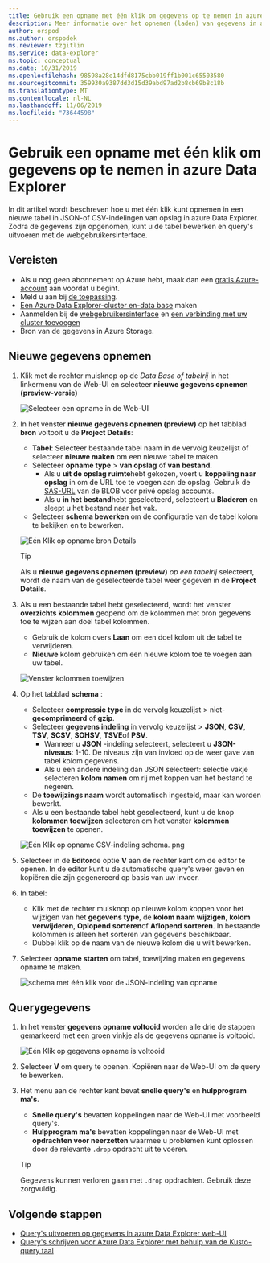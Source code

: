 ```yaml
---
title: Gebruik een opname met één klik om gegevens op te nemen in azure Data Explorer
description: Meer informatie over het opnemen (laden) van gegevens in azure Data Explorer met één klik op opname.
author: orspod
ms.author: orspodek
ms.reviewer: tzgitlin
ms.service: data-explorer
ms.topic: conceptual
ms.date: 10/31/2019
ms.openlocfilehash: 98598a28e14dfd8175cbb019ff1b001c65503580
ms.sourcegitcommit: 359930a9387dd3d15d39abd97ad2b8cb69b8c18b
ms.translationtype: MT
ms.contentlocale: nl-NL
ms.lasthandoff: 11/06/2019
ms.locfileid: "73644598"
---
```

# <a name="use-one-click-ingestion-to-ingest-data-into-azure-data-explorer"></a>Gebruik een opname met één klik om gegevens op te nemen in azure Data Explorer

In dit artikel wordt beschreven hoe u met één klik kunt opnemen in een nieuwe tabel in JSON-of CSV-indelingen van opslag in azure Data Explorer. Zodra de gegevens zijn opgenomen, kunt u de tabel bewerken en query's uitvoeren met de webgebruikersinterface.

## <a name="prerequisites"></a>Vereisten

* Als u nog geen abonnement op Azure hebt, maak dan een [gratis Azure-account](https://azure.microsoft.com/free/) aan voordat u begint.
* Meld u aan bij [de toepassing](https://dataexplorer.azure.com/).
* [Een Azure Data Explorer-cluster en-data base](create-cluster-database-portal.md) maken
* Aanmelden bij de [webgebruikersinterface](https://dataexplorer.azure.com/) en [een verbinding met uw cluster toevoegen](/azure/data-explorer/web-query-data#add-clusters)
* Bron van de gegevens in Azure Storage.

## <a name="ingest-new-data"></a>Nieuwe gegevens opnemen

1. Klik met de rechter muisknop op de *Data Base* *of tabelrij* in het linkermenu van de Web-UI en selecteer **nieuwe gegevens opnemen (preview-versie)**

    ![Selecteer een opname in de Web-UI](media/ingest-data-one-click/one-click-ingestion-in-webui.png)   
 
1. In het venster **nieuwe gegevens opnemen (preview)** op het tabblad **bron** voltooit u de **Project Details**:

    * **Tabel**: Selecteer bestaande tabel naam in de vervolg keuzelijst of selecteer **nieuwe maken** om een nieuwe tabel te maken.
    * Selecteer **opname type** > **van opslag** of **van bestand**.
        * Als u **uit de opslag ruimte**hebt gekozen, voert u **koppeling naar opslag** in om de URL toe te voegen aan de opslag. Gebruik de [SAS-URL](/azure/vs-azure-tools-storage-explorer-blobs#get-the-sas-for-a-blob-container) van de BLOB voor privé opslag accounts. 
        * Als u **in het bestand**hebt geselecteerd, selecteert u **Bladeren** en sleept u het bestand naar het vak.
    * Selecteer **schema bewerken** om de configuratie van de tabel kolom te bekijken en te bewerken.
 
    ![Eén Klik op opname bron Details](media/ingest-data-one-click/one-click-ingestion-source.png) 

    > [!TIP]
    > Als u **nieuwe gegevens opnemen (preview)** *op een tabelrij* selecteert, wordt de naam van de geselecteerde tabel weer gegeven in de **Project Details**.

1. Als u een bestaande tabel hebt geselecteerd, wordt het venster **overzichts kolommen** geopend om de kolommen met bron gegevens toe te wijzen aan doel tabel kolommen. 
    * Gebruik de kolom overs **Laan** om een doel kolom uit de tabel te verwijderen. 
    * **Nieuwe** kolom gebruiken om een nieuwe kolom toe te voegen aan uw tabel. 

    ![Venster kolommen toewijzen](media/ingest-data-one-click/one-click-map-columns-window.png)

1. Op het tabblad **schema** :

    * Selecteer **compressie type** in de vervolg keuzelijst > niet- **gecomprimeerd** of **gzip**.
    * Selecteer **gegevens indeling** in vervolg keuzelijst > **JSON**, **CSV**, **TSV**, **SCSV**, **SOHSV**, **TSVE**of **PSV**. 
        * Wanneer u **JSON** -indeling selecteert, selecteert u **JSON-niveaus**: 1-10. De niveaus zijn van invloed op de weer gave van tabel kolom gegevens. 
        * Als u een andere indeling dan JSON selecteert: selectie vakje selecteren **kolom namen** om rij met koppen van het bestand te negeren.    
    * De **toewijzings naam** wordt automatisch ingesteld, maar kan worden bewerkt.
    * Als u een bestaande tabel hebt geselecteerd, kunt u de knop **kolommen toewijzen** selecteren om het venster **kolommen toewijzen** te openen.

    ![Eén Klik op opname CSV-indeling schema. png](media/ingest-data-one-click/one-click-csv-format.png)

1. Selecteer in de **Editor**de optie **V** aan de rechter kant om de editor te openen. In de editor kunt u de automatische query's weer geven en kopiëren die zijn gegenereerd op basis van uw invoer. 

1.  In tabel: 
    * Klik met de rechter muisknop op nieuwe kolom koppen voor het wijzigen van het **gegevens type**, de **kolom naam wijzigen**, **kolom verwijderen**, **Oplopend sorteren**of **Aflopend sorteren**. In bestaande kolommen is alleen het sorteren van gegevens beschikbaar. 
    * Dubbel klik op de naam van de nieuwe kolom die u wilt bewerken.

1. Selecteer **opname starten** om tabel, toewijzing maken en gegevens opname te maken.

    ![schema met één klik voor de JSON-indeling van opname](media/ingest-data-one-click/one-click-json-format.png) 
 
## <a name="query-data"></a>Querygegevens

1. In het venster **gegevens opname voltooid** worden alle drie de stappen gemarkeerd met een groen vinkje als de gegevens opname is voltooid. 
 
    ![Eén Klik op gegevens opname is voltooid](media/ingest-data-one-click/one-click-data-ingestion-complete.png)

1. Selecteer **V** om query te openen. Kopiëren naar de Web-UI om de query te bewerken.

1. Het menu aan de rechter kant bevat **snelle query's** en **hulpprogram ma's**. 

    * **Snelle query's** bevatten koppelingen naar de Web-UI met voorbeeld query's.
    * **Hulpprogram ma's** bevatten koppelingen naar de Web-UI met **opdrachten voor neerzetten** waarmee u problemen kunt oplossen door de relevante `.drop` opdracht uit te voeren.

    > [!TIP]
    > Gegevens kunnen verloren gaan met `.drop` opdrachten. Gebruik deze zorgvuldig.

## <a name="next-steps"></a>Volgende stappen

* [Query's uitvoeren op gegevens in azure Data Explorer web-UI](web-query-data.md)
* [Query's schrijven voor Azure Data Explorer met behulp van de Kusto-query taal](write-queries.md)
